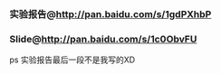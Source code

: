 ### 实验报告@http://pan.baidu.com/s/1gdPXhbP

### Slide@http://pan.baidu.com/s/1c0ObvFU

ps 实验报告最后一段不是我写的XD
